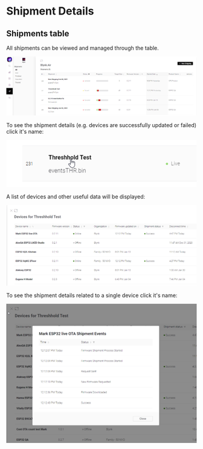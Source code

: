 # Shipment Details

## Shipments table

All shipments can be viewed and managed through the table.

![](../../.gitbook/assets/air.png)

To see the shipment details \(e.g. devices are successfully updated or failed\) click it's  name:

![](../../.gitbook/assets/image%20%2811%29.png)

A list of devices and other useful data will be displayed:

![](../../.gitbook/assets/image%20%289%29.png)

To see the shipment details related to a single device click it's name:

![](../../.gitbook/assets/image.png)

